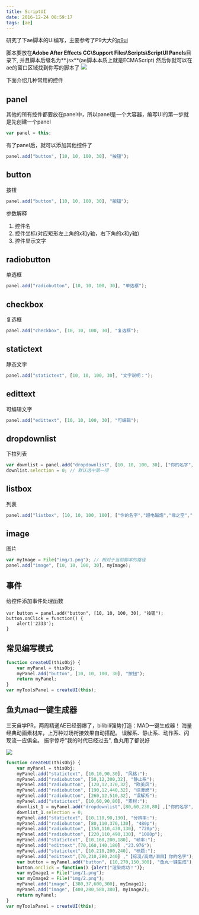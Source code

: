 ```yaml
---
title: ScriptUI
date: 2016-12-24 08:59:17
tags: [ae]
---
```


研究了下ae脚本的UI编写，主要参考了P9大大的[p9ui](http://www.bilibili.com/video/av1619742/)

脚本要放在**Adobe After Effects CC\Support Files\Scripts\ScriptUI Panels**目录下,
并且脚本后缀名为**.jsx**(ae脚本本质上就是ECMAScript)
然后你就可以在ae的窗口区域找到你写的脚本了
![](http://pic.deepred5.com/2016-12-24_095953.png)

<!-- more -->
下面介绍几种常用的控件

## panel
其他的所有控件都要放在panel中，所以panel是一个大容器，编写UI的第一步就是先创建一个panel
```javascript
var panel = this;
```
有了panel后，就可以添加其他控件了
```javascript
panel.add("button", [10, 10, 100, 30], "按钮");
```

## button
按钮
```javascript
panel.add("button", [10, 10, 100, 30], "按钮");
```
参数解释
1. 控件名
2. 控件坐标(对应矩形左上角的x和y轴，右下角的x和y轴)
3. 控件显示文字

## radiobutton
单选框
```javascript
panel.add("radiobutton", [10, 10, 100, 30], "单选框");
```
## checkbox
复选框
```javascript
panel.add("checkbox", [10, 10, 100, 30], "复选框");
```
## statictext
静态文字
```javascript
panel.add("statictext", [10, 10, 100, 30], "文字说明：");
```
## edittext
可编辑文字
```javascript
panel.add("edittext", [10, 10, 100, 30], "可编辑");
```
## dropdownlist
下拉列表
```javascript
var downlist = panel.add("dropdownlist", [10, 10, 100, 30], ["你的名字","超电磁炮","缘之空","妄想学生会"]);
downlist.selection = 0; // 默认选中第一项
```
## listbox
列表
```javascript
panel.add("listbox", [10, 10, 100, 100], ["你的名字","超电磁炮","缘之空","妄想学生会"]);
```
## image
图片
```javascript
var myImage = File("img/1.png"); // 相对于当前脚本的路径
panel.add("image", [10, 10, 100, 30], myImage);
```
## 事件
给控件添加事件处理函数
```
var button = panel.add("button", [10, 10, 100, 30], "按钮");
button.onClick = function() {
	alert('2333');
}
```
## 常见编写模式
```javascript
function createUI(thisObj) {
	var myPanel = thisObj;
	myPanel.add("button", [10, 10, 100, 30], "按钮");
	return myPanel;
}
var myToolsPanel = createUI(this);
```
## 鱼丸mad一键生成器
三天自学PR，两周精通AE已经弱爆了，bilibili强势打造：MAD一键生成器！
海量经典动画素材库，上万种过场衔接效果自动搭配。
误解系、静止系、动作系、闪现流一应俱全。
振宇惊呼"我的时代已经过去", 鱼丸用了都说好

![](http://pic.deepred5.com/20161224110857.png)

```javascript
function createUI(thisObj) {
	var myPanel = thisObj;
	myPanel.add("statictext", [10,10,90,30], "风格:");
	myPanel.add("radiobutton", [50,12,300,32], "静止系");
	myPanel.add("radiobutton", [120,12,370,32], "欧美风");
	myPanel.add("radiobutton", [190,12,440,32], "综漫燃");
	myPanel.add("radiobutton", [260,12,510,32], "误解系");
	myPanel.add("statictext", [10,60,90,80], "素材:");
    downlist_1 = myPanel.add("dropdownlist",[80,60,230,80] ,["你的名字","超电磁炮","缘之空","妄想学生会"]);
	downlist_1.selection = 0;
	myPanel.add("statictext", [10,110,90,130], "分辨率:");
	myPanel.add("radiobutton", [80,110,370,130], "480p");
	myPanel.add("radiobutton", [150,110,430,130], "720p");
	myPanel.add("radiobutton", [220,110,490,130], "1080p");
	myPanel.add("statictext", [10,160,200,180], "帧率:");
	myPanel.add("edittext",[70,160,140,180] ,"23.976");
	myPanel.add("statictext", [10,210,200,240], "标题:");
	myPanel.add("edittext",[70,210,280,240] ,"【综漫/高燃/泪目】你的名字");
	var button = myPanel.add("button", [10,270,150,300], "鱼丸一键生成");
	button.onClick = function() {alert("渲染成功！")};
	var myImage1 = File("img/1.png"); 
	var myImage2 = File("img/2.png"); 
	myPanel.add("image", [380,37,600,300], myImage1);
	myPanel.add("image", [400,280,580,380], myImage2);
	return myPanel;
}
var myToolsPanel = createUI(this);
```